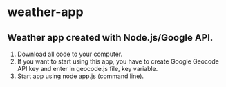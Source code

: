 # weather-app
Weather app created with Node.js/Google API.
--------------------------------------
1. Download all code to your computer.
2. If you want to start using this app, you have to create Google Geocode API key and enter in geocode.js file, key variable.
3. Start app using node app.js (command line).
